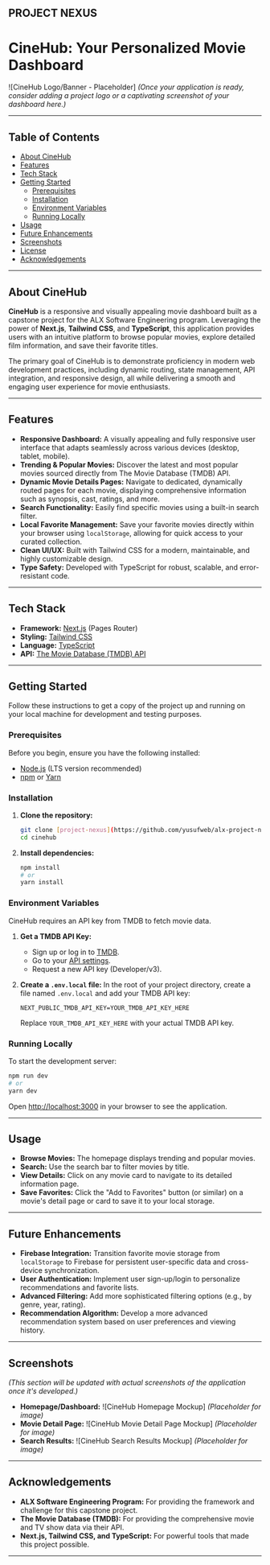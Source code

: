 ## PROJECT NEXUS 

# CineHub: Your Personalized Movie Dashboard

\![CineHub Logo/Banner - Placeholder]
*(Once your application is ready, consider adding a project logo or a captivating screenshot of your dashboard here.)*

-----

## Table of Contents

  * [About CineHub](https://www.google.com/search?q=%23about-cinehub)
  * [Features](https://www.google.com/search?q=%23features)
  * [Tech Stack](https://www.google.com/search?q=%23tech-stack)
  * [Getting Started](https://www.google.com/search?q=%23getting-started)
      * [Prerequisites](https://www.google.com/search?q=%23prerequisites)
      * [Installation](https://www.google.com/search?q=%23installation)
      * [Environment Variables](https://www.google.com/search?q=%23environment-variables)
      * [Running Locally](https://www.google.com/search?q=%23running-locally)
  * [Usage](https://www.google.com/search?q=%23usage)
  * [Future Enhancements](https://www.google.com/search?q=%23future-enhancements)
  * [Screenshots](https://www.google.com/search?q=%23screenshots)
  * [License](https://www.google.com/search?q=%23license)
  * [Acknowledgements](https://www.google.com/search?q=%23acknowledgements)

-----

## About CineHub

**CineHub** is a responsive and visually appealing movie dashboard built as a capstone project for the ALX Software Engineering program. Leveraging the power of **Next.js**, **Tailwind CSS**, and **TypeScript**, this application provides users with an intuitive platform to browse popular movies, explore detailed film information, and save their favorite titles.

The primary goal of CineHub is to demonstrate proficiency in modern web development practices, including dynamic routing, state management, API integration, and responsive design, all while delivering a smooth and engaging user experience for movie enthusiasts.

-----

## Features

  * **Responsive Dashboard:** A visually appealing and fully responsive user interface that adapts seamlessly across various devices (desktop, tablet, mobile).
  * **Trending & Popular Movies:** Discover the latest and most popular movies sourced directly from The Movie Database (TMDB) API.
  * **Dynamic Movie Details Pages:** Navigate to dedicated, dynamically routed pages for each movie, displaying comprehensive information such as synopsis, cast, ratings, and more.
  * **Search Functionality:** Easily find specific movies using a built-in search filter.
  * **Local Favorite Management:** Save your favorite movies directly within your browser using `localStorage`, allowing for quick access to your curated collection.
  * **Clean UI/UX:** Built with Tailwind CSS for a modern, maintainable, and highly customizable design.
  * **Type Safety:** Developed with TypeScript for robust, scalable, and error-resistant code.

-----

## Tech Stack

  * **Framework:** [Next.js](https://nextjs.org/) (Pages Router)
  * **Styling:** [Tailwind CSS](https://tailwindcss.com/)
  * **Language:** [TypeScript](https://www.typescriptlang.org/)
  * **API:** [The Movie Database (TMDB) API](https://www.themoviedb.org/documentation/api)

-----

## Getting Started

Follow these instructions to get a copy of the project up and running on your local machine for development and testing purposes.

### Prerequisites

Before you begin, ensure you have the following installed:

  * [Node.js](https://nodejs.org/) (LTS version recommended)
  * [npm](https://www.npmjs.com/) or [Yarn](https://yarnpkg.com/)

### Installation

1.  **Clone the repository:**

    ```bash
    git clone [project-nexus](https://github.com/yusufweb/alx-project-nexus)
    cd cinehub
    ```

2.  **Install dependencies:**

    ```bash
    npm install
    # or
    yarn install
    ```

### Environment Variables

CineHub requires an API key from TMDB to fetch movie data.

1.  **Get a TMDB API Key:**

      * Sign up or log in to [TMDB](https://www.themoviedb.org/account/signup).
      * Go to your [API settings](https://www.google.com/search?q=https://www.themoviedb.org/settings/api).
      * Request a new API key (Developer/v3).

2.  **Create a `.env.local` file:**
    In the root of your project directory, create a file named `.env.local` and add your TMDB API key:

    ```
    NEXT_PUBLIC_TMDB_API_KEY=YOUR_TMDB_API_KEY_HERE
    ```

    Replace `YOUR_TMDB_API_KEY_HERE` with your actual TMDB API key.

### Running Locally

To start the development server:

```bash
npm run dev
# or
yarn dev
```

Open [http://localhost:3000](http://localhost:3000) in your browser to see the application.

-----

## Usage

  * **Browse Movies:** The homepage displays trending and popular movies.
  * **Search:** Use the search bar to filter movies by title.
  * **View Details:** Click on any movie card to navigate to its detailed information page.
  * **Save Favorites:** Click the "Add to Favorites" button (or similar) on a movie's detail page or card to save it to your local storage.

-----

## Future Enhancements

  * **Firebase Integration:** Transition favorite movie storage from `localStorage` to Firebase for persistent user-specific data and cross-device synchronization.
  * **User Authentication:** Implement user sign-up/login to personalize recommendations and favorite lists.
  * **Advanced Filtering:** Add more sophisticated filtering options (e.g., by genre, year, rating).
  * **Recommendation Algorithm:** Develop a more advanced recommendation system based on user preferences and viewing history.

-----

## Screenshots

*(This section will be updated with actual screenshots of the application once it's developed.)*

  * **Homepage/Dashboard:**
    \![CineHub Homepage Mockup]
    *(Placeholder for image)*
  * **Movie Detail Page:**
    \![CineHub Movie Detail Page Mockup]
    *(Placeholder for image)*
  * **Search Results:**
    \![CineHub Search Results Mockup]
    *(Placeholder for image)*

-----

## Acknowledgements

  * **ALX Software Engineering Program:** For providing the framework and challenge for this capstone project.
  * **The Movie Database (TMDB):** For providing the comprehensive movie and TV show data via their API.
  * **Next.js, Tailwind CSS, and TypeScript:** For powerful tools that made this project possible.

-----